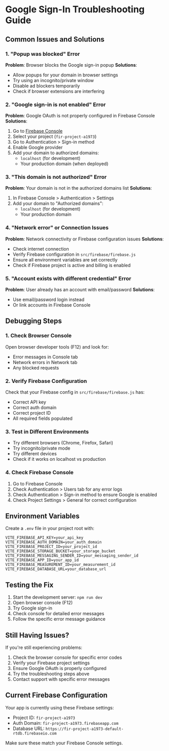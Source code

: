 # Google Sign-In Troubleshooting Guide

## Common Issues and Solutions

### 1. "Popup was blocked" Error

**Problem**: Browser blocks the Google sign-in popup
**Solutions**:

- Allow popups for your domain in browser settings
- Try using an incognito/private window
- Disable ad blockers temporarily
- Check if browser extensions are interfering

### 2. "Google sign-in is not enabled" Error

**Problem**: Google OAuth is not properly configured in Firebase Console
**Solutions**:

1. Go to [Firebase Console](https://console.firebase.google.com/)
2. Select your project (`fir-project-a1973`)
3. Go to Authentication > Sign-in method
4. Enable Google provider
5. Add your domain to authorized domains:
   - `localhost` (for development)
   - Your production domain (when deployed)

### 3. "This domain is not authorized" Error

**Problem**: Your domain is not in the authorized domains list
**Solutions**:

1. In Firebase Console > Authentication > Settings
2. Add your domain to "Authorized domains":
   - `localhost` (for development)
   - Your production domain

### 4. "Network error" or Connection Issues

**Problem**: Network connectivity or Firebase configuration issues
**Solutions**:

- Check internet connection
- Verify Firebase configuration in `src/firebase/firebase.js`
- Ensure all environment variables are set correctly
- Check if Firebase project is active and billing is enabled

### 5. "Account exists with different credential" Error

**Problem**: User already has an account with email/password
**Solutions**:

- Use email/password login instead
- Or link accounts in Firebase Console

## Debugging Steps

### 1. Check Browser Console

Open browser developer tools (F12) and look for:

- Error messages in Console tab
- Network errors in Network tab
- Any blocked requests

### 2. Verify Firebase Configuration

Check that your Firebase config in `src/firebase/firebase.js` has:

- Correct API key
- Correct auth domain
- Correct project ID
- All required fields populated

### 3. Test in Different Environments

- Try different browsers (Chrome, Firefox, Safari)
- Try incognito/private mode
- Try different devices
- Check if it works on localhost vs production

### 4. Check Firebase Console

1. Go to Firebase Console
2. Check Authentication > Users tab for any error logs
3. Check Authentication > Sign-in method to ensure Google is enabled
4. Check Project Settings > General for correct configuration

## Environment Variables

Create a `.env` file in your project root with:

```env
VITE_FIREBASE_API_KEY=your_api_key
VITE_FIREBASE_AUTH_DOMAIN=your_auth_domain
VITE_FIREBASE_PROJECT_ID=your_project_id
VITE_FIREBASE_STORAGE_BUCKET=your_storage_bucket
VITE_FIREBASE_MESSAGING_SENDER_ID=your_messaging_sender_id
VITE_FIREBASE_APP_ID=your_app_id
VITE_FIREBASE_MEASUREMENT_ID=your_measurement_id
VITE_FIREBASE_DATABASE_URL=your_database_url
```

## Testing the Fix

1. Start the development server: `npm run dev`
2. Open browser console (F12)
3. Try Google sign-in
4. Check console for detailed error messages
5. Follow the specific error message guidance

## Still Having Issues?

If you're still experiencing problems:

1. Check the browser console for specific error codes
2. Verify your Firebase project settings
3. Ensure Google OAuth is properly configured
4. Try the troubleshooting steps above
5. Contact support with specific error messages

## Current Firebase Configuration

Your app is currently using these Firebase settings:

- Project ID: `fir-project-a1973`
- Auth Domain: `fir-project-a1973.firebaseapp.com`
- Database URL: `https://fir-project-a1973-default-rtdb.firebaseio.com`

Make sure these match your Firebase Console settings.
